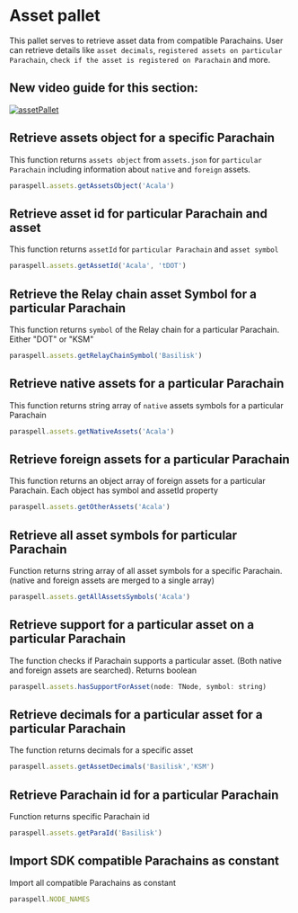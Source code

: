 # Asset pallet
This pallet serves to retrieve asset data from compatible Parachains. User can retrieve details like `asset decimals`, `registered assets on particular Parachain`, `check if the asset is registered on Parachain` and more.

## New video guide for this section:
[
![assetPallet](https://user-images.githubusercontent.com/55763425/238154687-c506cd39-887d-4135-8144-eca64f17e6ed.png)
](https://youtu.be/jjGbXXqtElk)

## Retrieve assets object for a specific Parachain
This function returns `assets object` from `assets.json` for `particular Parachain` including information about `native` and `foreign` assets.
```js
paraspell.assets.getAssetsObject('Acala')
```

## Retrieve asset id for particular Parachain and asset
This function returns `assetId` for `particular Parachain` and `asset symbol`
```js
paraspell.assets.getAssetId('Acala', 'tDOT')
```
## Retrieve the Relay chain asset Symbol for a particular Parachain
This function returns `symbol` of the Relay chain for a particular Parachain. Either "DOT" or "KSM"
```js
paraspell.assets.getRelayChainSymbol('Basilisk')
```
## Retrieve native assets for a particular Parachain
This function returns string array of `native` assets symbols for a particular Parachain
```js
paraspell.assets.getNativeAssets('Acala')
```
## Retrieve foreign assets for a particular Parachain
This function returns an object array of foreign assets for a particular Parachain. Each object has symbol and assetId property
```js
paraspell.assets.getOtherAssets('Acala')
```
## Retrieve all asset symbols for particular Parachain
Function returns string array of all asset symbols for a specific Parachain. (native and foreign assets are merged to a single array)
```js
paraspell.assets.getAllAssetsSymbols('Acala')
```
## Retrieve support for a particular asset on a particular Parachain
The function checks if Parachain supports a particular asset. (Both native and foreign assets are searched). Returns boolean
```js
paraspell.assets.hasSupportForAsset(node: TNode, symbol: string)
```
## Retrieve decimals for a particular asset for a particular Parachain
The function returns decimals for a specific asset
```js
paraspell.assets.getAssetDecimals('Basilisk','KSM')
```
## Retrieve Parachain id for a particular Parachain
Function returns specific Parachain id
```js
paraspell.assets.getParaId('Basilisk')
```

## Import SDK compatible Parachains as constant
Import all compatible Parachains as constant
```js
paraspell.NODE_NAMES
```